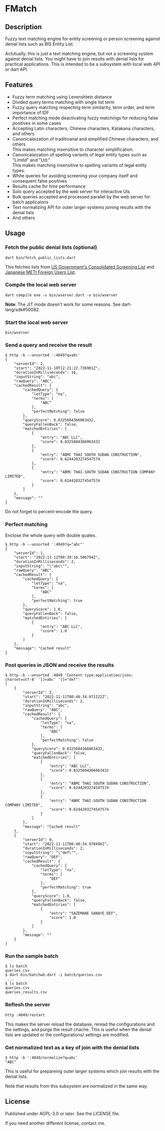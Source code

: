# FMatch

## Description

Fuzzy text matching engine for entity screening or person screening against denial lists such as BIS Entity List.

Actutually, this is just a text matching engine, but not a screening system against denial lists.
You might have to join results with denial lists for practical applications.
This is intended to be a subsystem with local web API or dart API.

## Features

- Fuzzy term matching using Levenshtein distance
- Divided query terms matching with single list term
- Fuzzy query matching respecting term similarity, term order, and term importance of IDF
- Perfect matching mode deactivating fuzzy matchings for reducing false positives in some cases
- Accepting Latin characters, Chinese characters, Katakana characters, and others
- Canonicalaization of traditioanal and simplified Chinese characters, and others<br>
This makes matching insensitive to character simplification.
- Canonicalaization of spelling variants of legal entity types such as "Limitd" and "Ltd."<br>
This makes matching insensitive to spelling variants of legal entity types.
- White queries for avoiding screening your company itself and consequent false positives
- Results cache for time performance
- Solo query accepted by the web server for interactive UIs
- Bulk queries accepted and processed parallel by the web server for batch applicaions
- Text normalizing API for outer larger systems joining results with the denial lists
- And others

## Usage

### Fetch the public denial lists (optional)

```text
dart bin/fetch_public_lists.dart 
```

This fetches lists from [US Government's Consolidated Screening List](https://www.trade.gov/consolidated-screening-list "Consolidated Screening List") and [Japanese METI Foreign Users List](https://www.meti.go.jp/policy/anpo/law05.html#user-list "安全保障貿易管理**Export Control*関係法令：申請、相談に関する通達").

### Compile the local web server

```text
dart compile exe -v bin/wserver.dart -o bin/wserver
```

**Note**: The JIT mode doesn't work for some reasons. See dart-lang/sdk#50082.

### Start the local web server

```text
bin/wserver
```

### Send a query and receive the result

```text
$ http -b --unsorted ':4049?q=abc'
{
    "serverId": 2,
    "start": "2022-11-10T12:21:22.736901Z",
    "durationInMilliseconds": 16,
    "inputString": "abc",
    "rawQuery": "ABC",
    "cachedResult": {
        "cachedQuery": {
            "letType": "na",
            "terms": [
                "ABC"
            ],
            "perfectMatching": false
        },
        "queryScore": 0.8325604366063432,
        "queryFallenBack": false,
        "matchedEntiries": [
            {
                "entry": "ABC LLC",
                "score": 0.8325604366063432
            },
            {
                "entry": "ABMC THAI SOUTH SUDAN CONSTRUCTION",
                "score": 0.6244203274547574
            },
            {
                "entry": "ABMC THAI-SOUTH SUDAN CONSTRUCTION COMPANY LIMITED",
                "score": 0.6244203274547574
            }
        ]
    },
    "message": ""
}
```

Do not forget to percent-encode the query.

### Perfect matching

Enclose the whole query with double quates.

```text
$ http -b --unsorted ':4049?q="abc"'
{
    "serverId": 1,
    "start": "2022-11-11T00:39:16.506794Z",
    "durationInMilliseconds": 2,
    "inputString": "\"abc\"",
    "rawQuery": "ABC",
    "cachedResult": {
        "cachedQuery": {
            "letType": "na",
            "terms": [
                "ABC"
            ],
            "perfectMatching": true
        },
        "queryScore": 1.0,
        "queryFallenBack": false,
        "matchedEntiries": [
            {
                "entry": "ABC LLC",
                "score": 1.0
            }
        ]
    },
    "message": "Cached result"
}
```

### Post queries in JSON and receive the results

```text
$ http -b --unsorted :4049 'Content-type:application/json; charset=utf-8' '[]=abc' '[]="def"'
[
    {
        "serverId": 2,
        "start": "2022-11-11T00:40:34.971122Z",
        "durationInMilliseconds": 2,
        "inputString": "abc",
        "rawQuery": "ABC",
        "cachedResult": {
            "cachedQuery": {
                "letType": "na",
                "terms": [
                    "ABC"
                ],
                "perfectMatching": false
            },
            "queryScore": 0.8325604366063432,
            "queryFallenBack": false,
            "matchedEntiries": [
                {
                    "entry": "ABC LLC",
                    "score": 0.8325604366063432
                },
                {
                    "entry": "ABMC THAI SOUTH SUDAN CONSTRUCTION",
                    "score": 0.6244203274547574
                },
                {
                    "entry": "ABMC THAI-SOUTH SUDAN CONSTRUCTION COMPANY LIMITED",
                    "score": 0.6244203274547574
                }
            ]
        },
        "message": "Cached result"
    },
    {
        "serverId": 0,
        "start": "2022-11-11T00:40:34.970496Z",
        "durationInMilliseconds": 2,
        "inputString": "\"def\"",
        "rawQuery": "DEF",
        "cachedResult": {
            "cachedQuery": {
                "letType": "na",
                "terms": [
                    "DEF"
                ],
                "perfectMatching": true
            },
            "queryScore": 1.0,
            "queryFallenBack": false,
            "matchedEntiries": [
                {
                    "entry": "SAZEMANE SANAYE DEF",
                    "score": 1.0
                }
            ]
        },
        "message": ""
    }
]
```

### Run the sample batch

```text
$ ls batch
queries.csv
$ dart bin/batchwb.dart -i batch/queries.csv
 ...
$ ls batch
queries.csv
queries_results.csv
```

### Reflesh the server

```text
http :4049/restart
```

This makes the server reload the database, reread the configurations and the settings, and purge the result chache.
This is useful when the denial lists are updated or the configurations/ settings are modified.

### Get normalized text as a key of join with the denial lists

```text
$ http -b ':4049/normalize?q=abc'
"ABC"
```

This is useful for prepareing outer larger systems which join results with  the denial lists.

Note that results from this subsystem are normalized in the same way.

## License

Published under AGPL-3.0 or later. See the LICENSE file.

If you need another different license, contact me.
